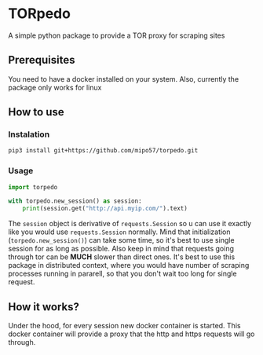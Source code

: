 # TORpedo
A simple python package to provide a TOR proxy for scraping sites

## Prerequisites
You need to have a docker installed on your system. Also, currently the package only works for linux
## How to use

### Instalation
```bash
pip3 install git+https://github.com/mipo57/torpedo.git
```

### Usage

```python
import torpedo

with torpedo.new_session() as session:
    print(session.get("http://api.myip.com/").text)
```

The `session` object is derivative of `requests.Session` so u can use it exactly like you would use `requests.Session` normally. Mind that initialization (`torpedo.new_session()`) can take some time, so it's best to use single session for as long as possible. Also keep in mind that requests going through tor can be **MUCH** slower than direct ones. It's best to use this package in distributed context, where you would have number of scraping processes running in pararell, so that you don't wait too long for single request.

## How it works?
Under the hood, for every session new docker container is started. This docker container will provide a proxy that the http and https requests will go through.
